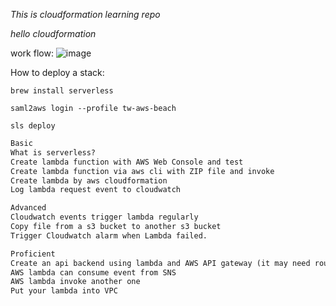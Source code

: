 *This is cloudformation learning repo*

*hello cloudformation*

work flow:
![image](https://github.com/Ma-Jiajie/AnyPictures/blob/master/hello-lambda.png)

How to deploy a stack:
```shell
brew install serverless
```

```shell
saml2aws login --profile tw-aws-beach
```

```shell
sls deploy
```

```html
Basic
What is serverless?
Create lambda function with AWS Web Console and test
Create lambda function via aws cli with ZIP file and invoke
Create lambda by aws cloudformation
Log lambda request event to cloudwatch

Advanced
Cloudwatch events trigger lambda regularly
Copy file from a s3 bucket to another s3 bucket
Trigger Cloudwatch alarm when Lambda failed.

Proficient
Create an api backend using lambda and AWS API gateway (it may need route53)
AWS lambda can consume event from SNS
AWS lambda invoke another one
Put your lambda into VPC
```

